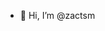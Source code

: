 - 👋 Hi, I’m @zactsm

<!---
zactsm/zactsm is a ✨ special ✨ repository because its `README.md` (this file) appears on your GitHub profile.
You can click the Preview link to take a look at your changes.
--->
